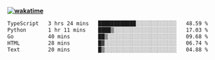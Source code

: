 **[![wakatime](https://wakatime.com/badge/user/87646243-158a-4241-a3cb-668e1fa2dbb8.svg)](https://wakatime.com/@87646243-158a-4241-a3cb-668e1fa2dbb8?style=plastic)**

<!--START_SECTION:waka-->

```txt
TypeScript   3 hrs 24 mins   ████████████░░░░░░░░░░░░░   48.59 %
Python       1 hr 11 mins    ████▒░░░░░░░░░░░░░░░░░░░░   17.03 %
Go           40 mins         ██▒░░░░░░░░░░░░░░░░░░░░░░   09.68 %
HTML         28 mins         █▓░░░░░░░░░░░░░░░░░░░░░░░   06.74 %
Text         20 mins         █▒░░░░░░░░░░░░░░░░░░░░░░░   04.88 %
```

<!--END_SECTION:waka-->
